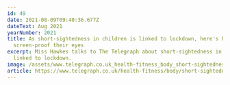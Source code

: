 ```yaml
---
id: 49
date: 2021-08-09T09:40:36.677Z
dateText: Aug 2021
yearNumber: 2021
title: As short-sightedness in children is linked to lockdown, here's how to
  screen-proof their eyes
excerpt: Miss Hawkes talks to The Telegraph about short-sightedness in children,
  linked to lockdown.
image: /assets/www.telegraph.co.uk_health-fitness_body_short-sightedness-children-linked-lockdown-screen-proof-eyes_.jpg
article: https://www.telegraph.co.uk/health-fitness/body/short-sightedness-children-linked-lockdown-screen-proof-eyes/
---
```


